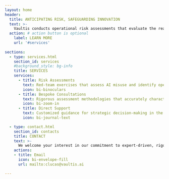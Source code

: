 ```yaml
---
layout: home
header:
  title: ANTICIPATING RISK, SAFEGUARDING INNOVATION
  text: >-
    Vaultis conducts operational risk assessments that evaluate the real-world impacts of emerging artifical intelligence capabilities. Led by renowned experts, our research is grounded in rigorous scientific methods and enables safe AI development.
  action: # action button is optional
    label: LEARN MORE
    url: '#services'
    
sections:
  - type: services.html
    section_id: services
    #background_style: bg-info
    title: SERVICES
    services:
      - title: Risk Assessments
        text: Red-team exercises that assess AI misuse and identify operationally plausible threat vectors
        icon: bi-binoculars
      - title: Bespoke Consultations
        text: Rigorous assessment methodologies that accurately characterize the risk environment
        icon: bi-zoom-in
      - title: Direct Support
        text: Customized guidance for strategic decision-making in the prevailing academic and policy discourse
        icon: bi-journal-text

  - type: contact.html
    section_id: contacts
    title: CONTACT
    text: >-
      We welcome your interest in our commitment to expert-driven, rigorous AI safety and development
    actions:
    - title: Email
      icon: bi-envelope-fill
      url: mailto:clucas@vaultis.ai

---
```

